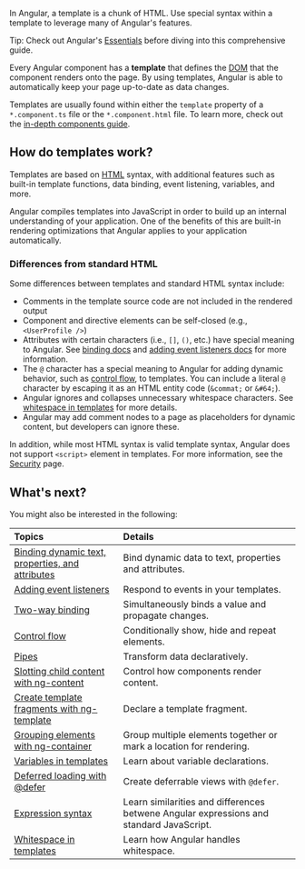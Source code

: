 <docs-decorative-header title="Template syntax" imgSrc="adev/src/assets/images/templates.svg"> <!-- markdownlint-disable-line -->
In Angular, a template is a chunk of HTML.
Use special syntax within a template to leverage many of Angular's features.
</docs-decorative-header>

Tip: Check out Angular's [Essentials](essentials/rendering-dynamic-templates) before diving into this comprehensive guide.

Every Angular component has a **template** that defines the [DOM](https://developer.mozilla.org/en-US/docs/Web/API/Document_Object_Model) that the component renders onto the page. By using templates, Angular is able to automatically keep your page up-to-date as data changes.

Templates are usually found within either the `template` property of a `*.component.ts` file or the `*.component.html` file. To learn more, check out the [in-depth components guide](/guide/components).

## How do templates work?

Templates are based on [HTML](https://developer.mozilla.org/en-US/docs/Web/HTML) syntax, with additional features such as built-in template functions, data binding, event listening, variables, and more.

Angular compiles templates into JavaScript in order to build up an internal understanding of your application. One of the benefits of this are built-in rendering optimizations that Angular applies to your application automatically.

### Differences from standard HTML

Some differences between templates and standard HTML syntax include:

- Comments in the template source code are not included in the rendered output
- Component and directive elements can be self-closed (e.g., `<UserProfile />`)
- Attributes with certain characters (i.e., `[]`, `()`, etc.) have special meaning to Angular. See [binding docs](guide/templates/binding) and [adding event listeners docs](guide/templates/event-listeners) for more information.
- The `@` character has a special meaning to Angular for adding dynamic behavior, such as [control flow](guide/templates/control-flow), to templates. You can include a literal `@` character by escaping it as an HTML entity code (`&commat;` or `&#64;`).
- Angular ignores and collapses unnecessary whitespace characters. See [whitespace in templates](guide/templates/whitespace) for more details.
- Angular may add comment nodes to a page as placeholders for dynamic content, but developers can ignore these.

In addition, while most HTML syntax is valid template syntax, Angular does not support `<script>` element in templates. For more information, see the [Security](best-practices/security) page.

## What's next?

You might also be interested in the following:

| Topics                                                                      | Details                                                                                 |
| :-------------------------------------------------------------------------- | :-------------------------------------------------------------------------------------- |
| [Binding dynamic text, properties, and attributes](guide/templates/binding) | Bind dynamic data to text, properties and attributes.                                   |
| [Adding event listeners](guide/templates/event-listeners)                   | Respond to events in your templates.                                                    |
| [Two-way binding](guide/templates/two-way-binding)                          | Simultaneously binds a value and propagate changes.                                     |
| [Control flow](guide/templates/control-flow)                                | Conditionally show, hide and repeat elements.                                           |
| [Pipes](guide/templates/pipes)                                              | Transform data declaratively.                                                           |
| [Slotting child content with ng-content](guide/templates/ng-content)        | Control how components render content.                                                  |
| [Create template fragments with ng-template](guide/templates/ng-template)   | Declare a template fragment.                                                            |
| [Grouping elements with ng-container](guide/templates/ng-container)         | Group multiple elements together or mark a location for rendering.                      |
| [Variables in templates](guide/templates/variables)                         | Learn about variable declarations.                                                      |
| [Deferred loading with @defer](guide/templates/defer)                       | Create deferrable views with `@defer`.                                                  |
| [Expression syntax](guide/templates/expression-syntax)                      | Learn similarities and differences betwene Angular expressions and standard JavaScript. |
| [Whitespace in templates](guide/templates/whitespace)                       | Learn how Angular handles whitespace.                                                   |
